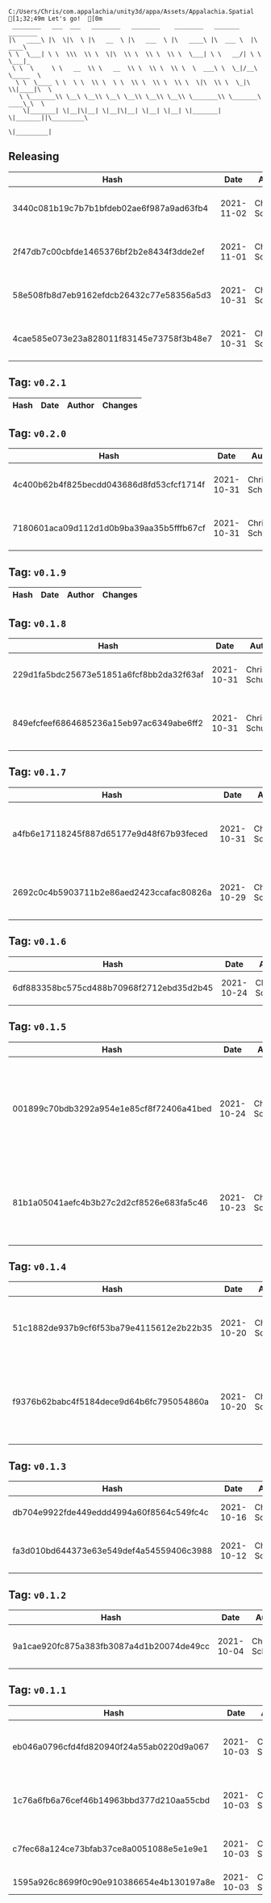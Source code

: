 ```
C:/Users/Chris/com.appalachia/unity3d/appa/Assets/Appalachia.Spatial
[1;32;49m Let's go!  [0m
 ________   ___  ___   ________   ________    ________   _______    ________      
|\   ____\ |\  \|\  \ |\   __  \ |\   ___  \ |\   ____\ |\  ___ \  |\   ____\     
\ \  \___| \ \  \\\  \\ \  \|\  \\ \  \\ \  \\ \  \___| \ \   __/| \ \  \___|_    
 \ \  \     \ \   __  \\ \   __  \\ \  \\ \  \\ \  \  ___\ \  \_|/__\ \_____  \   
  \ \  \____ \ \  \ \  \\ \  \ \  \\ \  \\ \  \\ \  \|\  \\ \  \_|\ \\|____|\  \  
   \ \_______\\ \__\ \__\\ \__\ \__\\ \__\\ \__\\ \_______\\ \_______\ ____\_\  \ 
    \|_______| \|__|\|__| \|__|\|__| \|__| \|__| \|_______| \|_______||\_________\
                                                                      \|_________|
```

## Releasing
| Hash | Date | Author | Changes |
|------|------|--------|---------|
| 3440c081b19c7b7b1bfdeb02ae6f987a9ad63fb4 | 2021-11-02 | Chris Schubert | Updating changelog and releaselog |
| 2f47db7c00cbfde1465376bf2b2e8434f3dde2ef | 2021-11-01 | Chris Schubert | Updating changelog and releaselog |
| 58e508fb8d7eb9162efdcb26432c77e58356a5d3 | 2021-10-31 | Chris Schubert | Updating changelog and releaselog |
| 4cae585e073e23a828011f83145e73758f3b48e7 | 2021-10-31 | Chris Schubert | Updating changelog and releaselog |


 ## Tag: `v0.2.1`
| Hash | Date | Author | Changes |
|------|------|--------|---------|


 ## Tag: `v0.2.0`
| Hash | Date | Author | Changes |
|------|------|--------|---------|
| 4c400b62b4f825becdd043686d8fd53cfcf1714f | 2021-10-31 | Chris Schubert | Updating changelog and releaselog |
| 7180601aca09d112d1d0b9ba39aa35b5fffb67cf | 2021-10-31 | Chris Schubert | Updating to 0.2 for packaging simplicity |


 ## Tag: `v0.1.9`
| Hash | Date | Author | Changes |
|------|------|--------|---------|


 ## Tag: `v0.1.8`
| Hash | Date | Author | Changes |
|------|------|--------|---------|
| 229d1fa5bdc25673e51851a6fcf8bb2da32f63af | 2021-10-31 | Chris Schubert | Updating changelog and releaselog |
| 849efcfeef6864685236a15eb97ac6349abe6ff2 | 2021-10-31 | Chris Schubert | Updating package dependencies for all packages |


 ## Tag: `v0.1.7`
| Hash | Date | Author | Changes |
|------|------|--------|---------|
| a4fb6e17118245f887d65177e9d48f67b93feced | 2021-10-31 | Chris Schubert | Refactoring menus and adding application manager setup |
| 2692c0c4b5903711b2e86aed2423ccafac80826a | 2021-10-29 | Chris Schubert | Updating to support VFX on builtin renderer |


 ## Tag: `v0.1.6`
| Hash | Date | Author | Changes |
|------|------|--------|---------|
| 6df883358bc575cd488b70968f2712ebd35d2b45 | 2021-10-24 | Chris Schubert | Automatic dependency updates |


 ## Tag: `v0.1.5`
| Hash | Date | Author | Changes |
|------|------|--------|---------|
| 001899c70bdb3292a954e1e85cf8f72406a41bed | 2021-10-24 | Chris Schubert | Finalizing integration assembly and package analysis and updating package versioning |
| 81b1a05041aefc4b3b27c2d2cf8526e683fa5c46 | 2021-10-23 | Chris Schubert | Updating file layout and preparing for integration with UI project |


 ## Tag: `v0.1.4`
| Hash | Date | Author | Changes |
|------|------|--------|---------|
| 51c1882de937b9cf6f53ba79e4115612e2b22b35 | 2021-10-20 | Chris Schubert | Automatic depenency and reference management and cleanup |
| f9376b62babc4f5184dece9d64b6fc795054860a | 2021-10-20 | Chris Schubert | Committing project and assembly management changes before regenerating project files |


 ## Tag: `v0.1.3`
| Hash | Date | Author | Changes |
|------|------|--------|---------|
| db704e9922fde449eddd4994a60f8564c549fc4c | 2021-10-16 | Chris Schubert | More project cleanup and refactoring |
| fa3d010bd644373e63e549def4a54559406c3988 | 2021-10-12 | Chris Schubert | Code cleanup and project restructuring |


 ## Tag: `v0.1.2`
| Hash | Date | Author | Changes |
|------|------|--------|---------|
| 9a1cae920fc875a383fb3087a4d1b20074de49cc | 2021-10-04 | Chris Schubert | Code cleanup and refactoring |


 ## Tag: `v0.1.1`
| Hash | Date | Author | Changes |
|------|------|--------|---------|
| eb046a0796cfd4fd820940f24a55ab0220d9a067 | 2021-10-03 | Chris Schubert | Updating namespaces to match folder structure |
| 1c76a6fb6a76cef46b14963bbd377d210aa55cbd | 2021-10-03 | Chris Schubert | Organizing Appalachia packages for package management |
| c7fec68a124ce73bfab37ce8a0051088e5e1e9e1 | 2021-10-03 | Chris Schubert | Initializing organization repository for project. |
| 1595a926c8699f0c90e910386654e4b130197a8e | 2021-10-03 | Chris Schubert | Added README.md |
